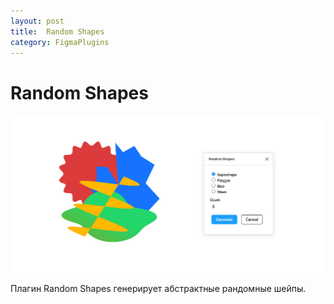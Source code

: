 ```yaml
---
layout: post
title:  Random Shapes
category: FigmaPlugins
---
```


# Random Shapes

![](/image/figma/49222616224924.png)


Плагин Random Shapes генерирует абстрактные рандомные шейпы.